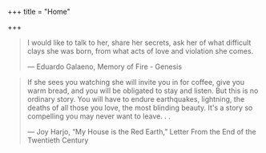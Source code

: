 +++
title = "Home"

+++
> I would like to talk to her, share her secrets, ask her of what
> difficult clays she was born, from what acts of love and
> violation she comes.
>
> — Eduardo Galaeno, Memory of Fire - Genesis

> If she sees you watching she will invite you in for coffee, give
> you warm bread, and you will be obligated to stay and listen.
> But this is no ordinary story. You will have to endure
> earthquakes, lightning, the deaths of all those you love, the
> most blinding beauty. It's a story so compelling you may never
> want to leave. . .
>
> — Joy Harjo, “My House is the Red Earth,” Letter From the End of the Twentieth Century